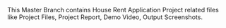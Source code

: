 This Master Branch contains House Rent Application Project related files like Project Files, Project Report, Demo Video, Output Screenshots.
